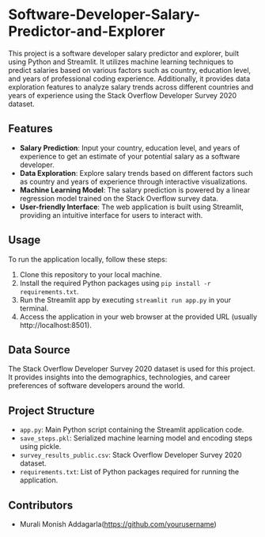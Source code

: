 # Software-Developer-Salary-Predictor-and-Explorer



This project is a software developer salary predictor and explorer, built using Python and Streamlit. It utilizes machine learning techniques to predict salaries based on various factors such as country, education level, and years of professional coding experience. Additionally, it provides data exploration features to analyze salary trends across different countries and years of experience using the Stack Overflow Developer Survey 2020 dataset.

## Features

- **Salary Prediction**: Input your country, education level, and years of experience to get an estimate of your potential salary as a software developer.
- **Data Exploration**: Explore salary trends based on different factors such as country and years of experience through interactive visualizations.
- **Machine Learning Model**: The salary prediction is powered by a linear regression model trained on the Stack Overflow survey data.
- **User-friendly Interface**: The web application is built using Streamlit, providing an intuitive interface for users to interact with.

## Usage

To run the application locally, follow these steps:

1. Clone this repository to your local machine.
2. Install the required Python packages using `pip install -r requirements.txt`.
3. Run the Streamlit app by executing `streamlit run app.py` in your terminal.
4. Access the application in your web browser at the provided URL (usually http://localhost:8501).

## Data Source

The Stack Overflow Developer Survey 2020 dataset is used for this project. It provides insights into the demographics, technologies, and career preferences of software developers around the world.

## Project Structure

- `app.py`: Main Python script containing the Streamlit application code.
- `save_steps.pkl`: Serialized machine learning model and encoding steps using pickle.
- `survey_results_public.csv`: Stack Overflow Developer Survey 2020 dataset.
- `requirements.txt`: List of Python packages required for running the application.

## Contributors

- Murali Monish Addagarla(https://github.com/yourusername)


